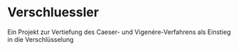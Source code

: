 # Verschluessler
 Ein Projekt zur Vertiefung des Caeser- und Vigenére-Verfahrens als Einstieg in die Verschlüsselung
